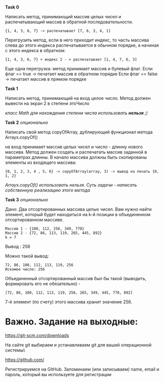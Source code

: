 **Task 0**

Написать метод, принимающий массив целых чисел и распечатывающий массив в обратной последовательности.
```
{1, 4, 3, 6, 7} -> распечатывает [7, 6, 3, 4, 1]
```
Перегрузить метод, если в него приходит индекс, то часть массива слева до этого индекса распечатывается в обычном порядке,
а начиная с этого индекса в обратном:

```
{1, 4, 3, 6, 7} + индекс 2 - > распечатывает [1, 4, 7, 6, 3]
```

Еще одна перегрузка: метод принимает массив и булевый флаг. 
Если флаг == true -> печатает массив в обратном порядке
Если флаг == false -> печатает массив в прямом порядке



**Task 1**

Написать метод, принимающий на вход целое число.
Метод должен вывести на экран 2 в степени этоЧисло

_класс Math для нахождения степени числа использовать **нельзя** ;)_

**Task 2** _опционально_

Написать свой метод copyOfArray, дублирующий функционал метода Arrays.copyOf()

на вход принимает массив целых чисел и число - длинну нового массива.
Метод должен создать и распечатать массив заданной в параметрах длинны. В начало массива должны быть скопированы элементы из входящего массива:

```
{0, 1, 2, 3, 4 , 5, 6} -> copyOfArray(array, 3) -> вывод на печать {0, 1, 2}
```

_Arrays.copyOf() использовать нельзя. Суть задачи - написать собственную реализацию этого метода_


**Task 3** _опционально_

Дано:
Два отсортированных массива целых чисел.
Вам нужно найти элемент, который будет находиться на k-й позиции в объединенном отсортированном массиве.
```
Массив 1 - {100, 112, 256, 349, 770}
Массив 2 - {72, 86, 113, 119, 265, 445, 892}
k = 7
```
Вывод : 256

Можно такой вывод:
```
72, 86, 100, 112, 113, 119, 256
Искомое число: 256
```

Объединенный отсортированный массив был бы такой (выводить, формировать его не обязательно) -
```
[72, 86, 100, 112, 113, 119, 256, 265, 349, 445, 770, 892]
```
7-й элемент (по счету) этого массива хранит значение 256.

# Важно. Задание на выходные:
https://git-scm.com/downloads

На сайте git выбираем и устанавливаем git для вашей операционной системы\

https://github.com/

Регистрируемся на GitHub. Запоминаем (или записываем) name, email и пароль, который вы используете для регистрации


